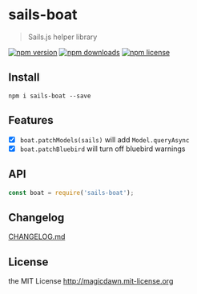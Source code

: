 # sails-boat
> Sails.js helper library

<!--
[![Build Status](https://img.shields.io/travis/magicdawn/sails-boat.svg?style=flat-square)](https://travis-ci.org/magicdawn/sails-boat)
[![Coverage Status](https://img.shields.io/coveralls/magicdawn/sails-boat.svg?style=flat-square)](https://coveralls.io/github/magicdawn/sails-boat?branch=master)
-->
[![npm version](https://img.shields.io/npm/v/sails-boat.svg?style=flat-square)](https://www.npmjs.com/package/sails-boat)
[![npm downloads](https://img.shields.io/npm/dm/sails-boat.svg?style=flat-square)](https://www.npmjs.com/package/sails-boat)
[![npm license](https://img.shields.io/npm/l/sails-boat.svg?style=flat-square)](http://magicdawn.mit-license.org)

## Install
```
npm i sails-boat --save
```

## Features

- [x] `boat.patchModels(sails)` will add `Model.queryAsync`
- [x] `boat.patchBluebird` will turn off bluebird warnings

## API
```js
const boat = require('sails-boat');
```

## Changelog
[CHANGELOG.md](CHANGELOG.md)

## License
the MIT License http://magicdawn.mit-license.org